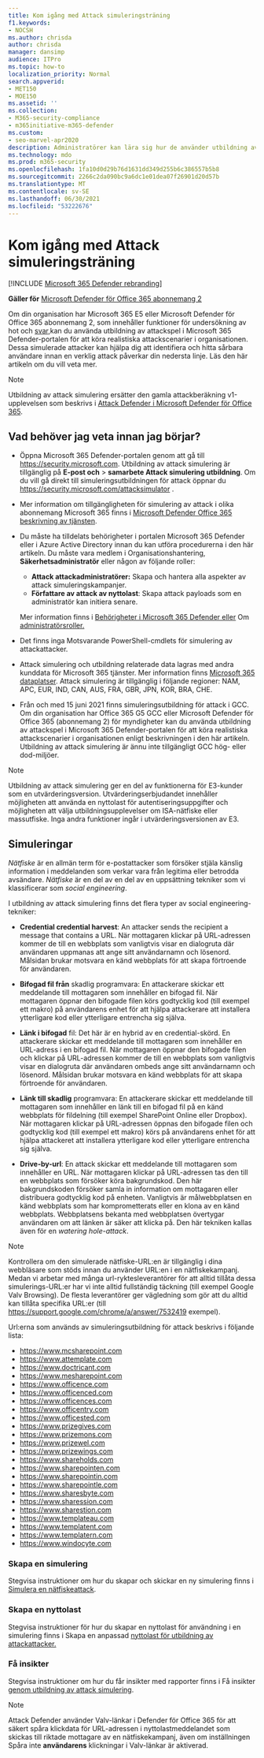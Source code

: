 ```yaml
---
title: Kom igång med Attack simuleringsträning
f1.keywords:
- NOCSH
ms.author: chrisda
author: chrisda
manager: dansimp
audience: ITPro
ms.topic: how-to
localization_priority: Normal
search.appverid:
- MET150
- MOE150
ms.assetid: ''
ms.collection:
- M365-security-compliance
- m365initiative-m365-defender
ms.custom:
- seo-marvel-apr2020
description: Administratörer kan lära sig hur de använder utbildning av attack simulering för att köra simulerad nätfiske- och lösenordsattacker i sina Microsoft 365 E5 eller Microsoft Defender för Office 365 abonnemang 2 organisationer.
ms.technology: mdo
ms.prod: m365-security
ms.openlocfilehash: 1fa10d0d29b76d1631dd349d255b6c386557b5b8
ms.sourcegitcommit: 2266c2da090bc9a6dc1e01dea07f26901d20d57b
ms.translationtype: MT
ms.contentlocale: sv-SE
ms.lasthandoff: 06/30/2021
ms.locfileid: "53222676"
---
```

# <a name="get-started-using-attack-simulation-training"></a>Kom igång med Attack simuleringsträning

[!INCLUDE [Microsoft 365 Defender rebranding](../includes/microsoft-defender-for-office.md)]

**Gäller för** [Microsoft Defender för Office 365 abonnemang 2](defender-for-office-365.md)

Om din organisation har Microsoft 365 E5 eller Microsoft Defender för Office 365 abonnemang 2, som innehåller funktioner för undersökning av hot och [svar,](office-365-ti.md)kan du använda utbildning av attackspel i Microsoft 365 Defender-portalen för att köra realistiska attackscenarier i organisationen. Dessa simulerade attacker kan hjälpa dig att identifiera och hitta sårbara användare innan en verklig attack påverkar din nedersta linje. Läs den här artikeln om du vill veta mer.

> [!NOTE]
> Utbildning av attack simulering ersätter den gamla attackberäkning v1-upplevelsen som beskrivs i [Attack Defender i Microsoft Defender för Office 365](attack-simulator.md).

## <a name="what-do-you-need-to-know-before-you-begin"></a>Vad behöver jag veta innan jag börjar?

- Öppna Microsoft 365 Defender-portalen genom att gå till <https://security.microsoft.com>. Utbildning av attack simulering är tillgänglig på **E-post och** \> **samarbete Attack simulering utbildning**. Om du vill gå direkt till simuleringsutbildningen för attack öppnar du <https://security.microsoft.com/attacksimulator> .

- Mer information om tillgängligheten för simulering av attack i olika abonnemang Microsoft 365 finns i [Microsoft Defender Office 365 beskrivning av tjänsten](/office365/servicedescriptions/office-365-advanced-threat-protection-service-description).

- Du måste ha tilldelats behörigheter i portalen Microsoft 365 Defender eller i Azure Active Directory innan du kan utföra procedurerna i den här artikeln. Du måste vara medlem i Organisationshantering, **Säkerhetsadministratör** eller någon av följande roller: 
  - **Attack attackadministratörer:** Skapa och hantera alla aspekter av attack simuleringskampanjer.
  - **Författare av attack av nyttolast**: Skapa attack payloads som en administratör kan initiera senare.

  Mer information finns i [Behörigheter i Microsoft 365 Defender eller](permissions-microsoft-365-security-center.md) Om [administratörsroller.](../../admin/add-users/about-admin-roles.md)

- Det finns inga Motsvarande PowerShell-cmdlets för simulering av attackattacker.

- Attack simulering och utbildning relaterade data lagras med andra kunddata för Microsoft 365 tjänster. Mer information finns [Microsoft 365 dataplatser](../../enterprise/o365-data-locations.md). Attack simulering är tillgänglig i följande regioner: NAM, APC, EUR, IND, CAN, AUS, FRA, GBR, JPN, KOR, BRA, CHE.

- Från och med 15 juni 2021 finns simuleringsutbildning för attack i GCC. Om din organisation har Office 365 G5 GCC eller Microsoft Defender för Office 365 (abonnemang 2) för myndigheter kan du använda utbildning av attackspel i Microsoft 365 Defender-portalen för att köra realistiska attackscenarier i organisationen enligt beskrivningen i den här artikeln. Utbildning av attack simulering är ännu inte tillgängligt GCC hög- eller dod-miljöer.

> [!NOTE]
> Utbildning av attack simulering ger en del av funktionerna för E3-kunder som en utvärderingsversion. Utvärderingserbjudandet innehåller möjligheten att använda en nyttolast för autentiseringsuppgifter och möjligheten att välja utbildningsupplevelser om ISA-nätfiske eller massutfiske. Inga andra funktioner ingår i utvärderingsversionen av E3.

## <a name="simulations"></a>Simuleringar

*Nätfiske* är en allmän term för e-postattacker som försöker stjäla känslig information i meddelanden som verkar vara från legitima eller betrodda avsändare. *Nätfiske* är en del av en del av en uppsättning tekniker som vi klassificerar som _social engineering_.

I utbildning av attack simulering finns det flera typer av social engineering-tekniker:

- **Credential credential harvest**: An attacker sends the recipient a message that contains a URL. När mottagaren klickar på URL-adressen kommer de till en webbplats som vanligtvis visar en dialogruta där användaren uppmanas att ange sitt användarnamn och lösenord. Målsidan brukar motsvara en känd webbplats för att skapa förtroende för användaren.

- **Bifogad fil från** skadlig programvara: En attackerare skickar ett meddelande till mottagaren som innehåller en bifogad fil. När mottagaren öppnar den bifogade filen körs godtycklig kod (till exempel ett makro) på användarens enhet för att hjälpa attackerare att installera ytterligare kod eller ytterligare entrencha sig själva.

- **Länk i bifogad** fil: Det här är en hybrid av en credential-skörd. En attackerare skickar ett meddelande till mottagaren som innehåller en URL-adress i en bifogad fil. När mottagaren öppnar den bifogade filen och klickar på URL-adressen kommer de till en webbplats som vanligtvis visar en dialogruta där användaren ombeds ange sitt användarnamn och lösenord. Målsidan brukar motsvara en känd webbplats för att skapa förtroende för användaren.

- **Länk till skadlig** programvara: En attackerare skickar ett meddelande till mottagaren som innehåller en länk till en bifogad fil på en känd webbplats för fildelning (till exempel SharePoint Online eller Dropbox). När mottagaren klickar på URL-adressen öppnas den bifogade filen och godtycklig kod (till exempel ett makro) körs på användarens enhet för att hjälpa attackeret att installera ytterligare kod eller ytterligare entrencha sig själva.

- **Drive-by-url**: En attack skickar ett meddelande till mottagaren som innehåller en URL. När mottagaren klickar på URL-adressen tas den till en webbplats som försöker köra bakgrundskod. Den här bakgrundskoden försöker samla in information om mottagaren eller distribuera godtycklig kod på enheten. Vanligtvis är målwebbplatsen en känd webbplats som har komprometterats eller en klona av en känd webbplats. Webbplatsens bekanta med webbplatsen övertygar användaren om att länken är säker att klicka på. Den här tekniken kallas även för en _watering hole-attack_.

> [!NOTE]
> Kontrollera om den simulerade nätfiske-URL:en är tillgänglig i dina webbläsare som stöds innan du använder URL:en i en nätfiskekampanj. Medan vi arbetar med många url-ryktesleverantörer för att alltid tillåta dessa simulerings-URL:er har vi inte alltid fullständig täckning (till exempel Google Valv Browsing). De flesta leverantörer ger vägledning som gör att du alltid kan tillåta specifika URL:er (till <https://support.google.com/chrome/a/answer/7532419> exempel).

Url:erna som används av simuleringsutbildning för attack beskrivs i följande lista:

- <https://www.mcsharepoint.com>
- <https://www.attemplate.com>
- <https://www.doctricant.com>
- <https://www.mesharepoint.com>
- <https://www.officence.com>
- <https://www.officenced.com>
- <https://www.officences.com>
- <https://www.officentry.com>
- <https://www.officested.com>
- <https://www.prizegives.com>
- <https://www.prizemons.com>
- <https://www.prizewel.com>
- <https://www.prizewings.com>
- <https://www.shareholds.com>
- <https://www.sharepointen.com>
- <https://www.sharepointin.com>
- <https://www.sharepointle.com>
- <https://www.sharesbyte.com>
- <https://www.sharession.com>
- <https://www.sharestion.com>
- <https://www.templateau.com>
- <https://www.templatent.com>
- <https://www.templatern.com>
- <https://www.windocyte.com>

### <a name="create-a-simulation"></a>Skapa en simulering

Stegvisa instruktioner om hur du skapar och skickar en ny simulering finns i [Simulera en nätfiskeattack](attack-simulation-training.md).

### <a name="create-a-payload"></a>Skapa en nyttolast

Stegvisa instruktioner för hur du skapar en nyttolast för användning i en simulering finns i Skapa en anpassad [nyttolast för utbildning av attackattacker.](attack-simulation-training-payloads.md)

### <a name="gaining-insights"></a>Få insikter

Stegvisa instruktioner om hur du får insikter med rapporter finns i Få insikter [genom utbildning av attack simulering](attack-simulation-training-insights.md).

> [!NOTE]
> Attack Defender använder Valv-länkar i Defender för Office 365 för att säkert spåra klickdata för URL-adressen i nyttolastmeddelandet som skickas till riktade mottagare av en nätfiskekampanj, även om inställningen Spåra inte **användarens** klickningar i Valv-länkar är aktiverad.
